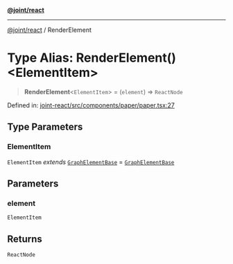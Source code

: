 [**@joint/react**](../README.md)

***

[@joint/react](../README.md) / RenderElement

# Type Alias: RenderElement()\<ElementItem\>

> **RenderElement**\<`ElementItem`\> = (`element`) => `ReactNode`

Defined in: [joint-react/src/components/paper/paper.tsx:27](https://github.com/samuelgja/joint/blob/main/packages/joint-react/src/components/paper/paper.tsx#L27)

## Type Parameters

### ElementItem

`ElementItem` *extends* [`GraphElementBase`](../interfaces/GraphElementBase.md) = [`GraphElementBase`](../interfaces/GraphElementBase.md)

## Parameters

### element

`ElementItem`

## Returns

`ReactNode`
